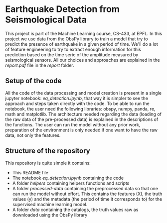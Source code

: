 # Earthquake Detection from Seismological Data
This project is part of the Machine Learning course, CS-433, at EPFL. In this project we use data from the ObsPy library to train a model that try to predict the presence of earthquake in a given period of time. We'll do a lot of feature engineering to try to extract enough information for this prediction based on the time serie of the amplitude measured by seismological sensors. All our choices and approaches are explained in the _report.pdf_ file in the _report_ folder.

## Setup of the code
All the code of the data processing and model creation is present in a single jupyter notebook: *eq_detection.ipynb*, that way it is simpler to see the approach and steps taken directly with the code. To be able to run the notebook, the user need the following libraries: obspy, numpy, panda, re, math and matplotlib. The architecture needed regarding the data (loading of the raw data of the pre-processed data) is explained in the descriptions of the functions. The user can run the model without any prior work, preparation of the environment is only needed if one want to have the raw data, not only the features.

## Structure of the repository
This repository is quite simple it contains:
- This README file
- The notebook *eq_detection.ipynb* containing the code
- A folder _helpers_ containing helpers functions and scripts
- A folder _processed-data_ containing the preprocessed data so that one can run the model without effort. This contains the features (X), the truth values (y) and the metadata (the period of time it corresponds to) for the supervised machine learning model.
- A folder _data_ containing the catalogs, the truth values raw as downloaded using the ObsPy library
